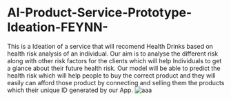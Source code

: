 # AI-Product-Service-Prototype-Ideation-FEYNN-

This is a Ideation of a service that will recomend Health Drinks based on health risk analysis of an individual. Our aim is to analyse the different risk along with other risk factors for the clients which will help Individuals to get a glance about their future health risk.
Our model will be able to predict the health risk which will help people to buy the correct product and they will easily can afford those product by connecting and selling them the products which their unique ID generated by our App.
![aaa](https://github.com/Priyankar2001/AI-Product-Service-Prototype-Ideation-FEYNN-/assets/115488723/bcc43bd9-963c-43e9-a764-d3a041cec031)
